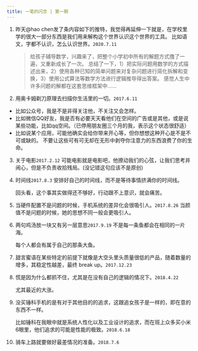 ```yaml
---
title: 一笔的闪念 | 第一期
---
```

1. 昨天@hao chen发了条内容如下的推特，我觉得再延伸一下就是，在学校里学的很大一部分东西是我们用来解构这个世界认识这个世界的工具。
    比如语文，字都不认识，怎么认识世界。`2020.7.11`

   > 给孩子辅导数学，兴趣来了，把整个小学初中所有的解题方式撸了一遍，又重新成长了一次。
   > 总结了一下，1）把实际问题用数学的方式描述出来，2）使用各种已知的简单问题来对复杂问题进行简化拆解和变换，3）使用公式算法等数学方法进行逻辑推导得出答案。
   > 感觉人生中许多问题的解都在这套思维框架中……   

2. 用奥卡姆剃刀原理去扫描你生活里的一切。`2017.6.11`
- 比如公众号，我是不是非得关注他，不关注又会怎样。
- 比如微信QQ好友，我是否有必要天天看他们在空间的广告或是其他，或是说某些功能，比如qq空间。（已停用朋友圈三个月的我，表示这个状态很舒适）
- 比如说某个应用，可能他确实会给你带来开心等，但你想想这种开心是不是不可或缺的。
   不要让这些可有可无却在无形中剥夺你注意力的东西浪费了你的生命。
                                               
3. 关于电影`2017.2.12`
   可能电影就是电影吧，他撩动我们的心弦，让我们思考并闹心，但是不负责收拾残局。(没记错这句应该不是原创)
   
4. 时间线`2017.8.3`
   安排好自己的时间线，而不是等待事情挤满你的时间线。
   
   回头看，这个事其实做得还不够好，行动跟不上意识，就会痛苦。
   
5. 当硬件配置不是问题的时候，手机系统的差异化会很吸引人。`2017.8.26`
   当颜值不是问题的时候，她的思想不同一般会更吸引人。

6. 两句鸡汤放一块又有另一层意思`2017.9.19`
   不是每一条鱼都会在相同的一片海。
    
   每个人都会有属于自己的那条大鱼。
   
7. 甜言蜜语在某些特定的前提下就像是大空头里头质量很低的产品，随着数量的增多，其稳定性越差，最终 break up。`2017.12.23`

8. 慌是因为什么都抓不住，尤其是在没有自己的逻辑的情况下。`2018.4.22`

   尤其最近的大涨。
   
9. 没买锤科手机的是有对于其他目的的追求，这跟追女孩子是一样的，即在意的东西不一样。

   比如锤科在我眼中就是系统人性化以及工业设计的追求，而在班上众多买小米6眼里，他们追求的可能是性能的极致。`2018.6.18`
   
10. 骑车上路就要做好最差情况的准备。`2018.7.6`

<commonFooter-for-idea></commonFooter-for-idea>